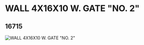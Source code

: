# WALL 4X16X10 W. GATE "NO. 2"
## 16715
![WALL 4X16X10 W. GATE "NO. 2"](https://lc-www-live-s.legocdn.com/media/bricks/5/2/6063256.jpg)